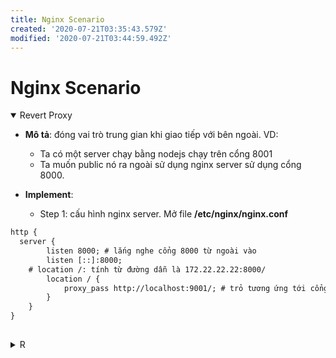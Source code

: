 ```yaml
---
title: Nginx Scenario
created: '2020-07-21T03:35:43.579Z'
modified: '2020-07-21T03:44:59.492Z'
---
```


# Nginx Scenario

<details open>
<summary>Revert Proxy</summary>

- __Mô tả__: đóng vai trò trung gian khi giao tiếp với bên ngoài. VD:
  - Ta có một server chạy bằng nodejs chạy trên cổng 8001
  - Ta muốn public nó ra ngoài sử dụng nginx server sử dụng cổng 8000.

- __Implement__:
  - Step 1: cấu hình nginx server. Mở file __/etc/nginx/nginx.conf__
```txt
http {
  server {
		listen 8000; # lắng nghe cổng 8000 từ ngoài vào
		listen [::]:8000; 
    # location /: tính từ đường dẫn là 172.22.22.22:8000/
		location / {
			proxy_pass http://localhost:9001/; # trỏ tương ứng tới cổng 9001 đang chạy
		}
	}
}
	
```

</details>


<details close>
<summary>R</summary>
Details...
</details>
